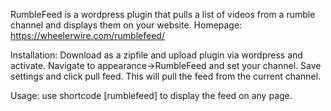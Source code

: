 RumbleFeed is a wordpress plugin that pulls a list of videos from a rumble channel and displays them on your website. 
Homepage: https://wheelerwire.com/rumblefeed/

Installation: 
Download as a zipfile and upload plugin via wordpress and activate. Navigate to appearance->RumbleFeed and set your channel. Save settings and click pull feed. This will pull the feed from the current channel. 

Usage: 
use shortcode [rumblefeed] to display the feed on any page. 
